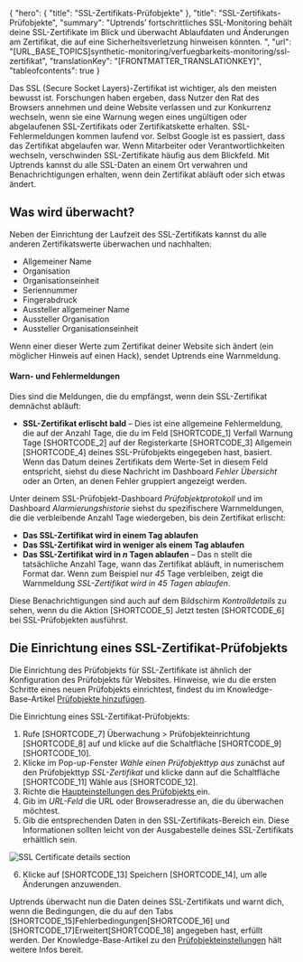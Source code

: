 {
  "hero": {
    "title": "SSL-Zertifikats-Prüfobjekte"
  },
  "title": "SSL-Zertifikats-Prüfobjekte",
  "summary": "Uptrends’ fortschrittliches SSL-Monitoring behält deine SSL-Zertifikate im Blick und überwacht Ablaufdaten und Änderungen am Zertifikat, die auf eine Sicherheitsverletzung hinweisen könnten. ",
  "url": "[URL_BASE_TOPICS]synthetic-monitoring/verfuegbarkeits-monitoring/ssl-zertifikat",
  "translationKey": "[FRONTMATTER_TRANSLATIONKEY]",
  "tableofcontents": true
}

Das SSL (Secure Socket Layers)-Zertifikat ist wichtiger, als den meisten bewusst ist. Forschungen haben ergeben, dass Nutzer den Rat des Browsers annehmen und deine Website verlassen und zur Konkurrenz wechseln, wenn sie eine Warnung wegen eines ungültigen oder abgelaufenen SSL-Zertifikats oder Zertifikatskette erhalten. SSL-Fehlermeldungen kommen laufend vor. Selbst Google ist es passiert, dass das Zertifikat abgelaufen war. Wenn Mitarbeiter oder Verantwortlichkeiten wechseln, verschwinden SSL-Zertifikate häufig aus dem Blickfeld. Mit Uptrends kannst du alle SSL-Daten an einem Ort verwahren und Benachrichtigungen erhalten, wenn dein Zertifikat abläuft oder sich etwas ändert.

## Was wird überwacht?

Neben der Einrichtung der Laufzeit des SSL-Zertifikats kannst du alle anderen Zertifikatswerte überwachen und nachhalten:

- Allgemeiner Name
- Organisation
- Organisationseinheit
- Seriennummer
- Fingerabdruck
- Aussteller allgemeiner Name
- Aussteller Organisation
- Aussteller Organisationseinheit

Wenn einer dieser Werte zum Zertifikat deiner Website sich ändert (ein möglicher Hinweis auf einen Hack), sendet Uptrends eine Warnmeldung.

#### Warn- und Fehlermeldungen

Dies sind die Meldungen, die du empfängst, wenn dein SSL-Zertifikat demnächst abläuft:

- **SSL-Zertifikat erlischt bald** – Dies ist eine allgemeine Fehlermeldung, die auf der Anzahl Tage, die du im Feld [SHORTCODE_1] Verfall Warnung Tage [SHORTCODE_2] auf der Registerkarte [SHORTCODE_3] Allgemein [SHORTCODE_4] deines SSL-Prüfobjekts eingegeben hast, basiert. Wenn das Datum deines Zertifikats dem Werte-Set in diesem Feld entspricht, siehst du diese Nachricht im Dashboard *Fehler Übersicht* oder an Orten, an denen Fehler gruppiert angezeigt werden.

Unter deinem SSL-Prüfobjekt-Dashboard *Prüfobjektprotokoll* und im Dashboard *Alarmierungshistorie* siehst du spezifischere Warnmeldungen, die die verbleibende Anzahl Tage wiedergeben, bis dein Zertifikat erlischt:

- **Das SSL-Zertifikat wird in einem Tag ablaufen**
- **Das SSL-Zertifikat wird in weniger als einem Tag ablaufen**
- **Das SSL-Zertifikat wird in *n* Tagen ablaufen** – Das n stellt die tatsächliche Anzahl Tage, wann das Zertifikat abläuft, in numerischem Format dar. Wenn zum Beispiel nur *45* Tage verbleiben, zeigt die Warnmeldung *SSL-Zertifikat wird in 45 Tagen ablaufen*.

Diese Benachrichtigungen sind auch auf dem Bildschirm *Kontrolldetails* zu sehen, wenn du die Aktion [SHORTCODE_5] Jetzt testen [SHORTCODE_6] bei SSL-Prüfobjekten ausführst.

## Die Einrichtung eines SSL-Zertifikat-Prüfobjekts

Die Einrichtung des Prüfobjekts für SSL-Zertifikate ist ähnlich der Konfiguration des Prüfobjekts für Websites. Hinweise, wie du die ersten Schritte eines neuen Prüfobjekts einrichtest, findest du im Knowledge-Base-Artikel [Prüfobjekte hinzufügen]([LINK_URL_1]).

Die Einrichtung eines SSL-Zertifikat-Prüfobjekts:

1. Rufe [SHORTCODE_7] Überwachung > Prüfobjekteinrichtung [SHORTCODE_8] auf und klicke auf die Schaltfläche [SHORTCODE_9][SHORTCODE_10].
2. Klicke im Pop-up-Fenster *Wähle einen Prüfobjekttyp aus* zunächst auf den Prüfobjekttyp *SSL-Zertifikat* und klicke dann auf die Schaltfläche [SHORTCODE_11] Wähle aus [SHORTCODE_12].
3. Richte die [Haupteinstellungen des Prüfobjekts ]([LINK_URL_2]) ein.
4. Gib im *URL-Feld* die URL oder Browseradresse an, die du überwachen möchtest.
5. Gib die entsprechenden Daten in den SSL-Zertifikats-Bereich ein. Diese Informationen sollten leicht von der Ausgabestelle deines SSL-Zertifikats erhältlich sein.

![SSL Certificate details section]([LINK_URL_3])

6. Klicke auf [SHORTCODE_13] Speichern [SHORTCODE_14], um alle Änderungen anzuwenden.

Uptrends überwacht nun die Daten deines SSL-Zertifikats und warnt dich, wenn die Bedingungen, die du auf den Tabs [SHORTCODE_15]Fehlerbedingungen[SHORTCODE_16] und [SHORTCODE_17]Erweitert[SHORTCODE_18] angegeben hast, erfüllt werden. Der Knowledge-Base-Artikel zu den [Prüfobjekteinstellungen]([LINK_URL_4]) hält weitere Infos bereit.